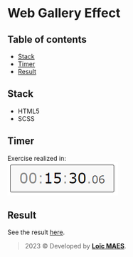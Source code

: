 # Web Gallery Effect

## Table of contents
- [Stack](#stack)
- [Timer](#timer)
- [Result](#result)

## Stack
- HTML5
- SCSS

## Timer
Exercise realized in:  
![img.png](resources/img.png)

## Result
See the result [here](https://loicmaes.github.io/web-gallery-effect).

> 2023 &copy; Developed by [**Loïc MAES**](https://www.maesloic.fr/).
